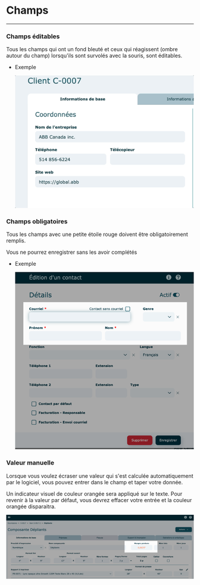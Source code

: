 # Champs

---

### Champs éditables

Tous les champs qui ont un fond bleuté et ceux qui réagissent (ombre autour du champ) lorsqu'ils sont survolés avec la souris, sont éditables.

- Exemple

  ![](../../static/img/Fonctionnalites_ChampsEditables.gif)

### Champs obligatoires

Tous les champs avec une petite étoile rouge doivent être obligatoirement remplis.

Vous ne pourrez enregistrer sans les avoir complétés

- Exemple

  ![](../../static/img/Fonctionnalites_ChampsObligatoires.png)



### Valeur manuelle

Lorsque vous voulez écraser une valeur qui s'est calculée automatiquement par le logiciel, vous pouvez entrer dans le champ et taper votre donnée.

Un indicateur visuel de couleur orangée sera appliqué sur le texte.
Pour revenir à la valeur par défaut, vous devrez effacer votre entrée et la couleur orangée disparaitra.


![](../../static/img/Fonctionnalites_ValeurManuelle.png)